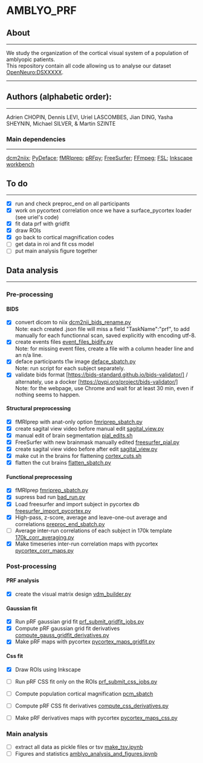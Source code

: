 # AMBLYO_PRF
## About
---
We study the organization of the cortical visual system of a population of amblyopic patients.</br>
This repository contain all code allowing us to analyse our dataset [OpenNeuro:DSXXXXX](https://openneuro.org/datasets/dsXXXX).</br>

---
## Authors (alphabetic order): 
---
Adrien CHOPIN, Dennis LEVI, Uriel LASCOMBES, Jian DING, Yasha SHEYNIN, Michael SILVER, & Martin SZINTE

### Main dependencies
---
[dcm2niix](https://github.com/rordenlab/dcm2niix); 
[PyDeface](https://github.com/poldracklab/pydeface); 
[fMRIprep](https://fmriprep.org/en/stable/); 
[pRFpy](https://github.com/VU-Cog-Sci/prfpy); 
[FreeSurfer](https://surfer.nmr.mgh.harvard.edu/);
[FFmpeg](https://ffmpeg.org/);
[FSL](https://fsl.fmrib.ox.ac.uk);
[Inkscape](https://inkscape.org/)
[workbench](https://humanconnectome.org/software/connectome-workbench)
</br>


## To do
---
- [x] run and check preproc_end on all participants
- [x] work on pycortext correlation once we have a surface_pycortex loader (see uriel's code)
- [x] fit data prf with gridfit
- [x] draw ROIs
- [x] go back to cortical magnification codes
- [ ] get data in roi and fit css model
- [ ] put main analysis figure together

## Data analysis
---

### Pre-processing

#### BIDS
- [x] convert dicom to niix [dcm2nii_bids_rename.py](analysis_code/preproc/bids/dcm2nii_bids_rename.py) 
    </br>Note: each created .json file will miss a field "TaskName":"prf", to add manually for each functionnal scan, saved explicitly with encoding utf-8.
- [x] create events files [event_files_bidify.py](analysis_code/preproc/bids/event_files_bidify.py) 
    </br>Note: for missing event files, create a file with a column header line and an n/a line.
- [x] deface participants t1w image [deface_sbatch.py](analysis_code/preproc/bids/deface_sbatch.py) 
    </br>Note: run script for each subject separately.
- [x] validate bids format [https://bids-standard.github.io/bids-validator/] / alternately, use a docker [https://pypi.org/project/bids-validator/]
    </br>Note: for the webpage, use Chrome and wait for at least 30 min, even if nothing seems to happen.

#### Structural preprocessing
- [x] fMRIprep with anat-only option [fmriprep_sbatch.py](analysis_code/preproc/functional/fmriprep_sbatch.py)
- [x] create sagital view video before manual edit [sagital_view.py](analysis_code/preproc/anatomical/sagital_view.py)
- [x] manual edit of brain segmentation [pial_edits.sh](analysis_code/preproc/anatomical/pial_edits.sh)
- [x] FreeSurfer with new brainmask manually edited [freesurfer_pial.py](analysis_code/preproc/anatomical/freesurfer_pial.py)
- [x] create sagital view video before after edit [sagital_view.py](analysis_code/preproc/anatomical/sagital_view.py)
- [x] make cut in the brains for flattening [cortex_cuts.sh](analysis_code/preproc/anatomical/cortex_cuts.sh)
- [x] flatten the cut brains [flatten_sbatch.py](analysis_code/preproc/anatomical/flatten_sbatch.py)

#### Functional preprocessing
- [x] fMRIprep [fmriprep_sbatch.py](analysis_code/preproc/functional/fmriprep_sbatch.py)
- [x] supress bad run [bad_run.py](analysis_code/preproc/functional/bad_run.py)
- [x] Load freesurfer and import subject in pycortex db [freesurfer_import_pycortex.py](analysis_code/preproc/functional/freesurfer_import_pycortex.py)
- [x] High-pass, z-score, average and leave-one-out average and correlations [preproc_end_sbatch.py](analysis_code/preproc/functional/preproc_end_sbatch.py)
- [ ] Average inter-run correlations of each subject in 170k template [170k_corr_averaging.py](analysis_code/preproc/functional/170k_corr_averaging.py) 
- [x] Make timeseries inter-run correlation maps with pycortex [pycortex_corr_maps.py](analysis_code/preproc/functional/pycortex_corr_maps.py)
 
### Post-processing

#### PRF analysis
- [x] create the visual matrix design [vdm_builder.py](analysis_code/postproc/prf/vdm_builder.py)

#### Gaussian fit
- [x] Run pRF gaussian grid fit [prf_submit_gridfit_jobs.py](analysis_code/postproc/prf/fit/prf_submit_gridfit_jobs.py)
- [x] Compute pRF gaussian grid fit derivatives [compute_gauss_gridfit_derivatives.py](analysis_code/postproc/prf/postfit/compute_gauss_gridfit_derivatives.py)
- [x] Make pRF maps with pycortex [pycortex_maps_gridfit.py](analysis_code/postproc/prf/postfit/pycortex_maps_gridfit.py)

#### Css fit
- [x] Draw ROIs using Inkscape
- [ ] Run pRF CSS fit only on the ROIs [prf_submit_css_jobs.py](analysis_code/postproc/prf/fit/prf_submit_css_jobs.py)
- [ ] Compute population cortical magnification [pcm_sbatch](analysis_code/postproc/pcm/pcm_sbatch.py)
- [ ] Compute pRF CSS fit derivatives [compute_css_derivatives.py](analysis_code/postproc/prf/postfit/compute_css_derivatives.py)
- [ ] Make pRF derivatives maps with pycortex [pycortex_maps_css.py](analysis_code/postproc/prf/postfit/pycortex_maps_css.py)


### Main analysis
- [ ] extract all data as pickle files or tsv [make_tsv.ipynb](analysis_code/postproc/prf/postfit/make_tsv.ipynb)
- [ ] Figures and statistics [amblyo_analysis_and_figures.ipynb](analysis_code/postproc/result_analysis/amblyo_analysis_and_figures.ipynb)